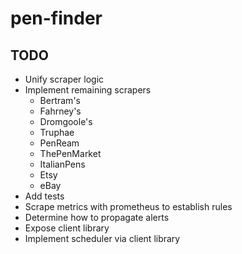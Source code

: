 <!--
SPDX-FileCopyrightText: 2024 Andrew Pantuso <ajpantuso@gmail.com>

SPDX-License-Identifier: Apache-2.0
-->

# pen-finder

## TODO

- Unify scraper logic
- Implement remaining scrapers
  - Bertram's
  - Fahrney's
  - Dromgoole's
  - Truphae
  - PenReam
  - ThePenMarket
  - ItalianPens
  - Etsy
  - eBay
- Add tests
- Scrape metrics with prometheus to establish rules
- Determine how to propagate alerts
- Expose client library
- Implement scheduler via client library
